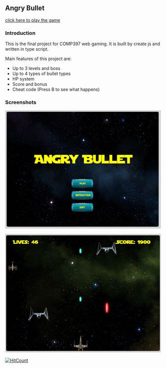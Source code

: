 ## Angry Bullet

[click here to play the game](https://ziqingqiu.github.io/angrybullet-createjs/)

### Introduction

This is the final project for COMP397 web gaming. It is built by create js and written in type script.

Main features of this project are:

* Up to 3 levels and boss
* Up to 4 types of bullet types
* HP system
* Score and bonus
* Cheat code (Press B to see what happens)

### Screenshots

![start](/Screenshots/start.png)

![level 1](/Screenshots/level1.png)

[![HitCount](http://hits.dwyl.io/ziqingqiu/angrybullet-createjs.svg)](http://hits.dwyl.io/ziqingqiu/angrybullet-createjs)
